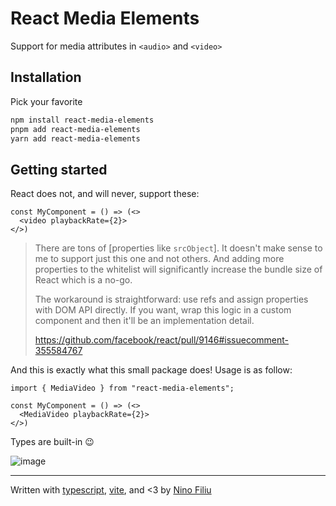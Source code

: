 # React Media Elements

Support for media attributes in `<audio>` and `<video>`

## Installation

Pick your favorite

```sh
npm install react-media-elements
pnpm add react-media-elements
yarn add react-media-elements
```

## Getting started

React does not, and will never, support these:

```tsx
const MyComponent = () => (<>
  <video playbackRate={2}>
</>)
```

> There are tons of \[properties like `srcObject`\]. It doesn't make sense to me to support just this one and not others. And adding more properties to the whitelist will significantly increase the bundle size of React which is a no-go.
>
> The workaround is straightforward: use refs and assign properties with DOM API directly. If you want, wrap this logic in a custom component and then it'll be an implementation detail.
>
> https://github.com/facebook/react/pull/9146#issuecomment-355584767

And this is exactly what this small package does! Usage is as follow:

```tsx
import { MediaVideo } from "react-media-elements";

const MyComponent = () => (<>
  <MediaVideo playbackRate={2}>
</>)
```

Types are built-in :wink:

![image](https://user-images.githubusercontent.com/29477588/214721391-0ddf2fe2-10e7-405c-960a-588d0efe55ee.png)

---

Written with [typescript](https://www.typescriptlang.org/), [vite](https://vitejs.dev/), and \<3 by [Nino Filiu](https://twitter.com/ninofiliu)
